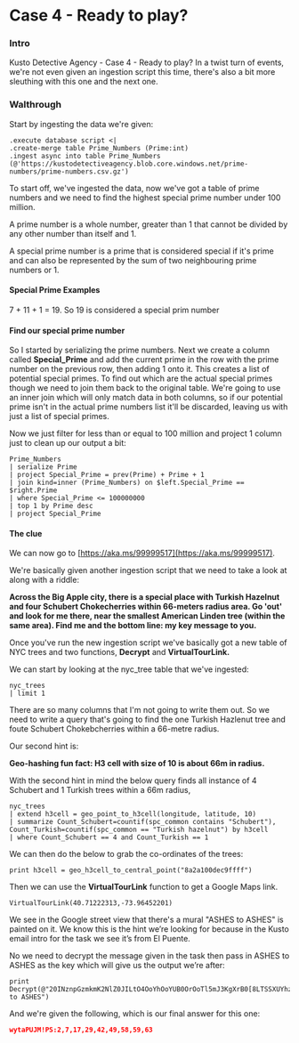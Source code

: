 # Case 4 - Ready to play?

### Intro

Kusto Detective Agency - Case 4 - Ready to play? In a twist turn of events, we're not even given an ingestion script this time, there's also a bit more sleuthing with this one and the next one.

### Walthrough

Start by ingesting the data we're given:

```
.execute database script <|
.create-merge table Prime_Numbers (Prime:int)
.ingest async into table Prime_Numbers (@'https://kustodetectiveagency.blob.core.windows.net/prime-numbers/prime-numbers.csv.gz')
```

To start off, we've ingested the data, now we've got a table of prime numbers and we need to find the highest special prime number under 100 million.

A prime number is a whole number, greater than 1 that cannot be divided by any other number than itself and 1.

A special prime number is a prime that is considered special if it's prime and can also be represented by the sum of two neighbouring prime numbers or 1.

#### Special Prime Examples

7 + 11 + 1 = 19. So 19 is considered a special prim number

#### Find our special prime number

So I started by serializing the prime numbers. Next we create a column called **Special\_Prime** and add the current prime in the row with the prime number on the previous row, then adding 1 onto it. This creates a list of potential special primes. To find out which are the actual special primes though we need to join them back to the original table. We're going to use an inner join which will only match data in both columns, so if our potential prime isn't in the actual prime numbers list it'll be discarded, leaving us with just a list of special primes.

Now we just filter for less than or equal to 100 million and project 1 column just to clean up our output a bit:

```
Prime_Numbers
| serialize Prime
| project Special_Prime = prev(Prime) + Prime + 1
| join kind=inner (Prime_Numbers) on $left.Special_Prime == $right.Prime
| where Special_Prime <= 100000000
| top 1 by Prime desc
| project Special_Prime
```

#### The clue

We can now go to [https://aka.ms/99999517](https://aka.ms/99999517).

We're basically given another ingestion script that we need to take a look at along with a riddle:

**Across the Big Apple city, there is a special place with Turkish Hazelnut and four Schubert Chokecherries within 66-meters radius area. Go 'out' and look for me there, near the smallest American Linden tree (within the same area). Find me and the bottom line: my key message to you.**

Once you've run the new ingestion script we've basically got a new table of NYC trees and two functions, **Decrypt** and **VirtualTourLink.**

We can start by looking at the nyc\_tree table that we've ingested:

```
nyc_trees
| limit 1
```

There are so many columns that I'm not going to write them out. So we need to write a query that's going to find the one Turkish Hazlenut tree and foute Schubert Chokebcherries within a 66-metre radius.

Our second hint is:

**Geo-hashing fun fact: H3 cell with size of 10 is about 66m in radius.**

With the second hint in mind the below query finds all instance of 4 Schubert and 1 Turkish trees within a 66m radius,

```
nyc_trees
| extend h3cell = geo_point_to_h3cell(longitude, latitude, 10)
| summarize Count_Schubert=countif(spc_common contains "Schubert"), Count_Turkish=countif(spc_common == "Turkish hazelnut") by h3cell
| where Count_Schubert == 4 and Count_Turkish == 1
```

We can then do the below to grab the co-ordinates of the trees:

```
print h3cell = geo_h3cell_to_central_point("8a2a100dec9ffff")
```

Then we can use the **VirtualTourLink** function to get a Google Maps link.

```
VirtualTourLink(40.71222313,-73.96452201)
```

We see in the Google street view that there's a mural "ASHES to ASHES" is painted on it. We know this is the hint we’re looking for because in the Kusto email intro for the task we see it’s from El Puente.

No we need to decrypt the message given in the task then pass in ASHES to ASHES as the key which will give us the output we’re after:

```
print Decrypt(@"20INznpGzmkmK2NlZ0JILtO4OoYhOoYUB0OrOoTl5mJ3KgXrB0[8LTSSXUYhzUY8vmkyKUYevUYrDgYNK07yaf7soC3kKgMlOtHkLt[kZEclBtkyOoYwvtJGK2YevUY[v65iLtkeLEOhvtNlBtpizoY[v65yLdOkLEOhvtNlDn5lB07lOtJIDmllzmJ4vf7soCpiLdYIK0[eK27soleqO6keDpYp2CeH5d\F\fN6aQT6aQL[aQcUaQc[aQ57aQ5[aQDG","ASHES to ASHES")
```

And we're given the following, which is our final answer for this one:

```json
wytaPUJM!PS:2,7,17,29,42,49,58,59,63
```
